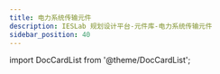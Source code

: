 ```yaml
---
title: 电力系统传输元件
description: IESLab 规划设计平台-元件库-电力系统传输元件
sidebar_position: 40
---
```



import DocCardList from '@theme/DocCardList';

<DocCardList />